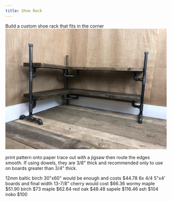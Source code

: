 ```yaml
---
title: Shoe Rack
---
```


Build a custom shoe rack that fits in the corner
![Shoe Rack](/assets/img/shoe-rack.jpg)

print pattern onto paper trace out with a jigsaw then route the edges smooth.
If using dowels, they are 3/8" thick and recommended only to use on boards greater than 3/4" thick.

12mm baltic birch 30"x60" would be enough and costs $44.78
6x 4/4 5"x4' boards and final width 13-7/8"
 cherry  would cost $66.36
 wormy maple $51.90
 birch $73
 maple $62.64
 red oak $48.48
 sapele $116.46
 ash $104
 iroko $100
